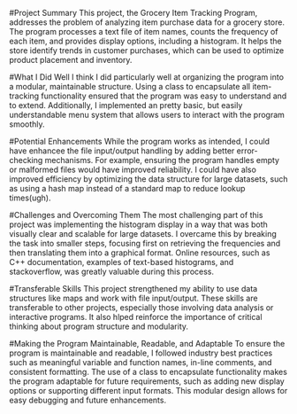 #Project Summary
This project, the Grocery Item Tracking Program, addresses the problem of analyzing item purchase data for a grocery store. The program processes a text file of item names, counts the frequency of each item, and provides display options, including a histogram. It helps the store identify trends in customer purchases, which can be used to optimize product placement and inventory.

#What I Did Well
I think I did particularly well at organizing the program into a modular, maintainable structure. Using a class to encapsulate all item-tracking functionality ensured that the program was easy to understand and to extend. Additionally, I implemented an pretty basic, but easily understandable menu system that allows users to interact with the program smoothly.

#Potential Enhancements
While the program works as intended, I could have enhancee the file input/output handling by adding better error-checking mechanisms. For example, ensuring the program handles empty or malformed files would have improved reliability. I could have also improved efficiency by optimizing the data structure for large datasets, such as using a hash map instead of a standard map to reduce lookup times(ugh).

#Challenges and Overcoming Them
The most challenging part of this project was implementing the histogram display in a way that was both visually clear and scalable for large datasets. I overcame this by breaking the task into smaller steps, focusing first on retrieving the frequencies and then translating them into a graphical format. Online resources, such as C++ documentation, examples of text-based histograms, and stackoverflow, was greatly valuable during this process.

#Transferable Skills
This project strengthened my ability to use data structures like maps and work with file input/output. These skills are transferable to other projects, especially those involving data analysis or interactive programs. It also hlped reinforce the importance of critical thinking about program structure and modularity.

#Making the Program Maintainable, Readable, and Adaptable
To ensure the program is maintainable and readable, I followed industry best practices such as meaningful variable and function names, in-line comments, and consistent formatting. The use of a class to encapsulate functionality makes the program adaptable for future requirements, such as adding new display options or supporting different input formats. This modular design allows for easy debugging and future enhancements.
